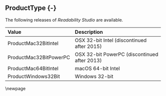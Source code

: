 ## ProductType {-}

The following releases of *Readability Studio* are available.

| **Value** | **Description** |
| :-- | :-- |
| ProductMac32BitIntel | OSX 32-bit Intel (discontinued after 2015) |
| ProductMac32BitPowerPC | OSX 32-bit PowerPC (discontinued after 2013) |
| ProductMac64BitIntel | macOS 64-bit Intel |
| ProductWindows32Bit | Windows 32-bit |

\newpage
